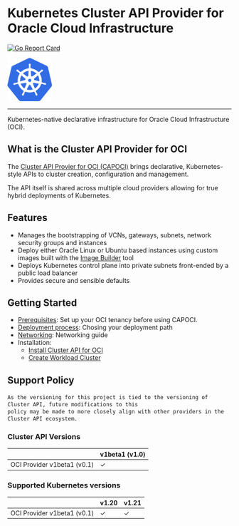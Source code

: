 # Kubernetes Cluster API Provider for Oracle Cloud Infrastructure

[![Go Report Card](https://goreportcard.com/badge/github.com/oracle/cluster-api-provider-oci)](https://goreportcard.com/report/github.com/oracle/cluster-api-provider-oci)

<!-- markdownlint-disable MD033 -->
<img src="https://github.com/kubernetes/kubernetes/raw/master/logo/logo.png"  width="100">

------
Kubernetes-native declarative infrastructure for Oracle Cloud Infrastructure (OCI).

## What is the Cluster API Provider for OCI

The [Cluster API Provier for OCI (CAPOCI)][cluster_api] brings declarative, Kubernetes-style APIs to cluster creation, configuration and management.

The API itself is shared across multiple cloud providers allowing for true hybrid deployments of Kubernetes.

## Features

- Manages the bootstrapping of VCNs, gateways, subnets, network security groups and instances
- Deploy either Oracle Linux or Ubuntu based instances using custom images built with the [Image Builder][image_builder_book] tool
- Deploys Kubernetes control plane into private subnets front-ended by a public load balancer
- Provides secure and sensible defaults

## Getting Started

- [Prerequisites][prerequisites]: Set up your OCI tenancy before using CAPOCI.
- [Deployment process][deployment]: Chosing your deployment path
- [Networking][networking]: Networking guide
- Installation:
  - [Install Cluster API for OCI][install_cluster_api]
  - [Create Workload Cluster][create_workload_cluster]

## Support Policy

```admonish info
As the versioning for this project is tied to the versioning of Cluster API, future modifications to this
policy may be made to more closely align with other providers in the Cluster API ecosystem.
```

### Cluster API Versions

|                              | v1beta1 (v1.0) |
| ---------------------------- | -------------- |
| OCI Provider v1beta1 (v0.1)  |        ✓       |

### Supported Kubernetes versions

|                              | v1.20 | v1.21 |
| ---------------------------- | ----- | ----- |
| OCI Provider v1beta1 (v0.1)  |   ✓   |   ✓  |

[cluster_api]: https://github.com/kubernetes-sigs/cluster-api-oci
[image_builder_book]: https://image-builder.sigs.k8s.io/capi/providers/oci.html
[deployment]: ./gs/overview.md
[install_cluster_api]: ./gs/install-cluster-api.md
[create_workload_cluster]: ./gs/create-workload-cluster.md
[networking]: ./networking/networking.md
[prerequisites]: ./prerequisites.md
